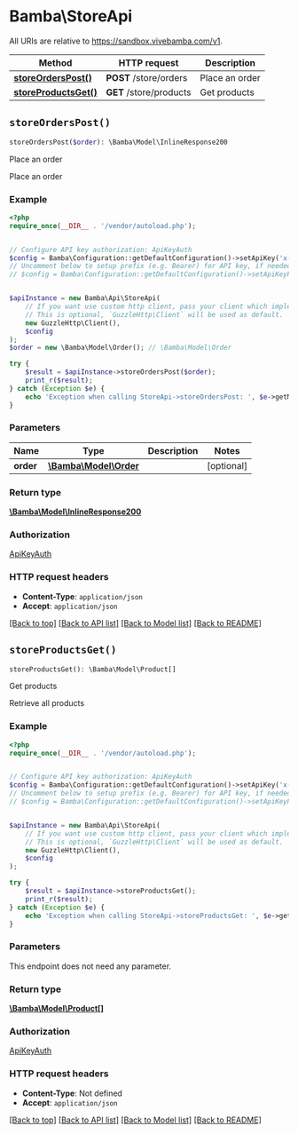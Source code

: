 # Bamba\StoreApi

All URIs are relative to https://sandbox.vivebamba.com/v1.

Method | HTTP request | Description
------------- | ------------- | -------------
[**storeOrdersPost()**](StoreApi.md#storeOrdersPost) | **POST** /store/orders | Place an order
[**storeProductsGet()**](StoreApi.md#storeProductsGet) | **GET** /store/products | Get products


## `storeOrdersPost()`

```php
storeOrdersPost($order): \Bamba\Model\InlineResponse200
```

Place an order

Place an order

### Example

```php
<?php
require_once(__DIR__ . '/vendor/autoload.php');


// Configure API key authorization: ApiKeyAuth
$config = Bamba\Configuration::getDefaultConfiguration()->setApiKey('x-api-key', 'YOUR_API_KEY');
// Uncomment below to setup prefix (e.g. Bearer) for API key, if needed
// $config = Bamba\Configuration::getDefaultConfiguration()->setApiKeyPrefix('x-api-key', 'Bearer');


$apiInstance = new Bamba\Api\StoreApi(
    // If you want use custom http client, pass your client which implements `GuzzleHttp\ClientInterface`.
    // This is optional, `GuzzleHttp\Client` will be used as default.
    new GuzzleHttp\Client(),
    $config
);
$order = new \Bamba\Model\Order(); // \Bamba\Model\Order

try {
    $result = $apiInstance->storeOrdersPost($order);
    print_r($result);
} catch (Exception $e) {
    echo 'Exception when calling StoreApi->storeOrdersPost: ', $e->getMessage(), PHP_EOL;
}
```

### Parameters

Name | Type | Description  | Notes
------------- | ------------- | ------------- | -------------
 **order** | [**\Bamba\Model\Order**](../Model/Order.md)|  | [optional]

### Return type

[**\Bamba\Model\InlineResponse200**](../Model/InlineResponse200.md)

### Authorization

[ApiKeyAuth](../../README.md#ApiKeyAuth)

### HTTP request headers

- **Content-Type**: `application/json`
- **Accept**: `application/json`

[[Back to top]](#) [[Back to API list]](../../README.md#endpoints)
[[Back to Model list]](../../README.md#models)
[[Back to README]](../../README.md)

## `storeProductsGet()`

```php
storeProductsGet(): \Bamba\Model\Product[]
```

Get products

Retrieve all products

### Example

```php
<?php
require_once(__DIR__ . '/vendor/autoload.php');


// Configure API key authorization: ApiKeyAuth
$config = Bamba\Configuration::getDefaultConfiguration()->setApiKey('x-api-key', 'YOUR_API_KEY');
// Uncomment below to setup prefix (e.g. Bearer) for API key, if needed
// $config = Bamba\Configuration::getDefaultConfiguration()->setApiKeyPrefix('x-api-key', 'Bearer');


$apiInstance = new Bamba\Api\StoreApi(
    // If you want use custom http client, pass your client which implements `GuzzleHttp\ClientInterface`.
    // This is optional, `GuzzleHttp\Client` will be used as default.
    new GuzzleHttp\Client(),
    $config
);

try {
    $result = $apiInstance->storeProductsGet();
    print_r($result);
} catch (Exception $e) {
    echo 'Exception when calling StoreApi->storeProductsGet: ', $e->getMessage(), PHP_EOL;
}
```

### Parameters

This endpoint does not need any parameter.

### Return type

[**\Bamba\Model\Product[]**](../Model/Product.md)

### Authorization

[ApiKeyAuth](../../README.md#ApiKeyAuth)

### HTTP request headers

- **Content-Type**: Not defined
- **Accept**: `application/json`

[[Back to top]](#) [[Back to API list]](../../README.md#endpoints)
[[Back to Model list]](../../README.md#models)
[[Back to README]](../../README.md)
